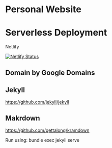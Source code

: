 # Personal Website

# Serverless Deployment
Netlify

[![Netlify Status](https://api.netlify.com/api/v1/badges/3f16d700-04ed-4d8d-b5b1-6c597b3b9c1f/deploy-status)](https://app.netlify.com/sites/wizardly-mccarthy-bfcb8b/deploys)

## Domain by Google Domains

## Jekyll
https://github.com/jekyll/jekyll

## Makrdown
https://github.com/gettalong/kramdown

Run using: bundle exec jekyll serve

